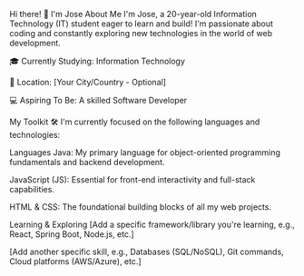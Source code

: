 Hi there! 👋 I'm Jose
About Me
I'm Jose, a 20-year-old Information Technology (IT) student eager to learn and build! I'm passionate about coding and constantly exploring new technologies in the world of web development.

🎓 Currently Studying: Information Technology

📍 Location: [Your City/Country - Optional]

💻 Aspiring To Be: A skilled Software Developer

My Toolkit 🛠️
I'm currently focused on the following languages and technologies:

Languages
Java: My primary language for object-oriented programming fundamentals and backend development.

JavaScript (JS): Essential for front-end interactivity and full-stack capabilities.

HTML & CSS: The foundational building blocks of all my web projects.

Learning & Exploring
[Add a specific framework/library you're learning, e.g., React, Spring Boot, Node.js, etc.]

[Add another specific skill, e.g., Databases (SQL/NoSQL), Git commands, Cloud platforms (AWS/Azure), etc.]
